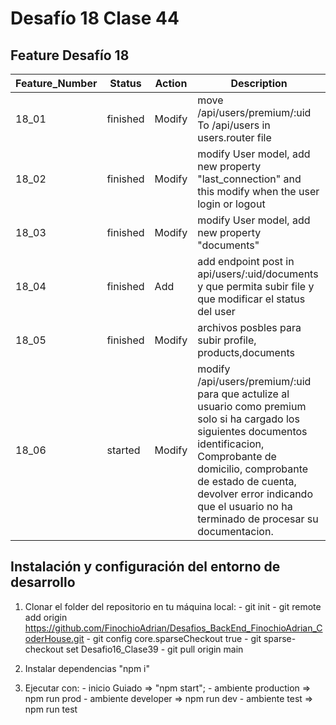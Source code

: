 # Desafío 18 Clase 44

## Feature Desafío 18
|Feature_Number |  Status        | Action |  Description |
|---------------|----------------|--------|---------|
| 18_01         |   finished     | Modify |  move /api/users/premium/:uid To /api/users in users.router file |
| 18_02         |   finished     | Modify |  modify User model, add new property "last_connection" and this modify when the user login or logout |
| 18_03         |   finished      | Modify |  modify User model, add new property "documents"  |
| 18_04         |   finished      | Add    |  add endpoint post in api/users/:uid/documents y que permita subir file y que modificar el status del user |
| 18_05         |   finished   | Modify |  archivos posbles para subir profile, products,documents |
| 18_06         |   started   | Modify |  modify /api/users/premium/:uid para que actulize al usuario como premium solo si ha cargado los siguientes documentos identificacion, Comprobante de domicilio, comprobante de estado de cuenta, devolver error indicando que el usuario no ha terminado de procesar su documentacion. |

## Instalación y configuración del entorno de desarrollo

1. Clonar el folder del repositorio en tu máquina local:
        - git init
        - git remote add origin <https://github.com/FinochioAdrian/Desafios_BackEnd_FinochioAdrian_CoderHouse.git>
        - git config core.sparseCheckout true
        - git sparse-checkout set Desafio16_Clase39
        - git pull origin main

2. Instalar dependencias "npm i"

3. Ejecutar con:
        - inicio Guiado => "npm start";
        - ambiente production => npm run prod
        - ambiente developer => npm run dev
        - ambiente test => npm run test
